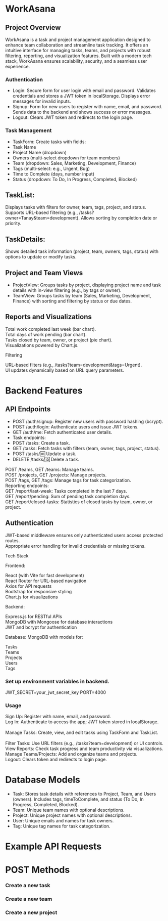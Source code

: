 # WorkAsana
## Project Overview
WorkAsana is a task and project management application designed to enhance team collaboration and streamline task tracking. It offers an intuitive interface for managing tasks, teams, and projects with robust filtering, reporting, and visualization features. Built with a modern tech stack, WorkAsana ensures scalability, security, and a seamless user experience.
 

### Authentication  

- Login: Secure form for user login with email and password. Validates credentials and stores a JWT token in localStorage. Displays error messages for invalid inputs.  
- Signup: Form for new users to register with name, email, and password. Sends data to the backend and shows success or error messages.  
- Logout: Clears JWT token and redirects to the login page.


### Task Management  

- TaskForm: Create tasks with fields:  
- Task Name  
- Project Name (dropdown)  
- Owners (multi-select dropdown for team members)  
- Team (dropdown: Sales, Marketing, Development, Finance)  
- Tags (multi-select: e.g., Urgent, Bug)  
- Time to Complete (days, number input)  
- Status (dropdown: To Do, In Progress, Completed, Blocked)


## TaskList:
Displays tasks with filters for owner, team, tags, project, and status. Supports URL-based filtering (e.g., /tasks?owner=Tanay&team=development). Allows sorting by completion date or priority.  
## TaskDetails:
Shows detailed task information (project, team, owners, tags, status) with options to update or modify tasks.


## Project and Team Views  

- ProjectView: Groups tasks by project, displaying project name and task details with in-view filtering (e.g., by tags or owner).  
- TeamView: Groups tasks by team (Sales, Marketing, Development, Finance) with sorting and filtering by status or due dates.

## Reports and Visualizations  

Total work completed last week (bar chart).  
Total days of work pending (bar chart).  
Tasks closed by team, owner, or project (pie chart).  
Visualizations powered by Chart.js.


Filtering  

URL-based filters (e.g., /tasks?team=development&tags=Urgent).  
UI updates dynamically based on URL query parameters.



# Backend Features

## API Endpoints  

- POST /auth/signup: Register new users with password hashing (bcrypt).  
- POST /auth/login: Authenticate users and issue JWT tokens.  
- GET /auth/me: Fetch authenticated user details.  
- Task endpoints:  
- POST /tasks: Create a task.  
- GET /tasks: Fetch tasks with filters (team, owner, tags, project, status).  
- POST /tasks/:id: Update a task.  
- DELETE /tasks/:id: Delete a task.


POST /teams, GET /teams: Manage teams.  
POST /projects, GET /projects: Manage projects.  
POST /tags, GET /tags: Manage tags for task categorization.  
Reporting endpoints:  
GET /report/last-week: Tasks completed in the last 7 days.  
GET /report/pending: Sum of pending task completion days.  
GET /report/closed-tasks: Statistics of closed tasks by team, owner, or project.


## Authentication  

JWT-based middleware ensures only authenticated users access protected routes.  
Appropriate error handling for invalid credentials or missing tokens.

Tech Stack

Frontend:  

React (with Vite for fast development)  
React Router for URL-based navigation  
Axios for API requests  
Bootstrap for responsive styling  
Chart.js for visualizations


Backend:  

Express.js for RESTful APIs  
MongoDB with Mongoose for database interactions  
JWT and bcrypt for authentication


Database: MongoDB with models for:  

Tasks  
Teams  
Projects  
Users  
Tags


### Set up environment variables in backend.
JWT_SECRET=your_jwt_secret_key
PORT=4000

### Usage

Sign Up: Register with name, email, and password.<br/>
Log In: Authenticate to access the app; JWT token stored in localStorage.<br/>  
Manage Tasks: Create, view, and edit tasks using TaskForm and TaskList.<br/>  
Filter Tasks: Use URL filters (e.g., /tasks?team=development) or UI controls.<br/>
View Reports: Check task progress and team productivity via visualizations.<br/>
Manage Teams/Projects: Add and organize teams and projects.<br/>
Logout: Clears token and redirects to login page.<br/>

# Database Models

- Task: Stores task details with references to Project, Team, and Users (owners). Includes tags, timeToComplete, and status (To Do, In Progress, Completed, Blocked).  
- Team: Unique team names with optional descriptions.  
- Project: Unique project names with optional descriptions.  
- User: Unique emails and names for task owners.  
- Tag: Unique tag names for task categorization.

# Example API Requests

# POST Methods
### Create a new task
### Create a new team
### Create a new project









